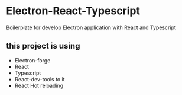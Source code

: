 # Electron-React-Typescript

Boilerplate for develop Electron application with React and Typescript

## this project is using

- Electron-forge
- React
- Typescript
- React-dev-tools to it
- React Hot reloading
